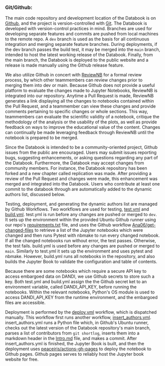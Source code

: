### Git/Github:

The main code repository and development location of the Databook is on [Github](https://github.com/), and the project is version-controlled with [Git](https://git-scm.com/). The Databook is developed with version-control practices in mind. Branches are used for developing separate features and commits are pushed from local machines to the remote repo. A `dev` branch is used as the basis for all continuous integration and merging separate feature branches. During deployments, if the dev branch passes the build test, it may be merged into the `main` branch, intended to host the latest working release of the Databook. Finally, from the main branch, the Databook is deployed to the public website and a release is made manually using the Github release feature.

We also utilize Github in concert with [ReviewNB](https://www.reviewnb.com/) for a formal review process, by which other teammembers can review changes prior to merging them into dev or main. Because Github does not provide a useful platform to evaluate the changes made to Jupyter Notebooks, ReviewNB is integrated into our repository. Anytime a Pull Request is made, ReviewNB generates a link displaying all the changes to notebooks contained within the Pull Request, and a teammember can view these changes and provide comments pertaining to specific changes or whole sections. This way, teammembers can evaluate the scientific validity of a notebook, critique the methodology of the analysis or the usability of the plots, as well as provide feedback on ways to improve the educational value of the content. Changes can continually be made leveraging feedback through ReviewNB until the notebook is prepared to be merged.

Since the Databook is intended to be a community-oriented project, Github issues from the public are encouraged. Users may submit issues reporting bugs, suggesting enhancements, or asking questions regarding any part of the Databook. Furthermore, the Databook may accept changes from community members. For instance, the Databook repository has been forked and a new chapter called replication was made. After providing a review of the Pull Request and changes were made, this enhancement was merged and integrated into the Databook. Users who contribute at least one commit to the databook through are automatically added to the dynamic authors list, discussed below.

Testing, deployment, and generating the dynamic authors list are managed by Github Workflows. Two workflows are used for testing, [test.yml](https://github.com/AllenInstitute/openscope_databook/blob/main/.github/workflows/test.yml) and [build.yml](https://github.com/AllenInstitute/openscope_databook/blob/main/.github/workflows/build.yml). test.yml is run before any changes are pushed or merged to `dev`. It sets up the environment within the provided Ubuntu Github runner using our repo's [requirements.txt](https://github.com/AllenInstitute/openscope_databook/blob/main/requirements.txt) file, and uses the Github workflow [Ana06/get-changed-files](https://github.com/Ana06/get-changed-files) to retrieve a list of the Jupyter notebooks which were changed and then runs Pytest with nbmake to run every changed notebook. If all the changed notebooks run without error, the test passes. Otherwise, the test fails. build.yml is used before any changes are pushed or merged to `main`. Similarly to test.yml it sets up the environment and uses pytest and nbmake. However, build.yml runs all notebooks in the repository, and also builds the Jupyter Book to validate the configuration and table of contents.

Because there are some notebooks which require a secure API key to access embargoed data on DANDI, we use Github secrets to store such a key. Both test.yml and build.yml assign the the Github secret ket to an environment variable, called DANDI_API_KEY, before running the notebooks. Within the relevant notebooks, Python's OS module is used to access DANDI_API_KEY from the runtime environment, and the embargoed files are accessible.

Deployment is performed by the [deploy.yml](https://github.com/AllenInstitute/openscope_databook/blob/main/.github/workflows/deploy.yml) workflow, which is dispatched manually. This workflow first runs another workflow, [insert_authors.yml](https://github.com/AllenInstitute/openscope_databook/blob/main/.github/workflows/insert_authors.yml). insert_authors.yml runs a Python file which, in Github's Ubuntu runner, checks out the latest version of the Databook repository's main branch, parses a list of contributors from `git shortlog`, inserts them into a markdown header in the [Intro.md](https://github.com/AllenInstitute/openscope_databook/blob/main/docs/intro.md) file, and makes a commit. After insert_authors.yml is finished, the Jupyter Book is built, and then the deployment uses [peaceiris/actions-gh-pages](https://github.com/peaceiris/actions-gh-pages) to deploy the notebook to Github pages. Github pages serves to reliably host the Jupyter book website for free.
